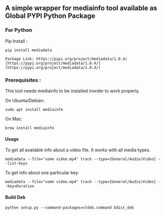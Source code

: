 ## A simple wrapper for mediainfo tool available as Global PYPI Python Package

### For Python

Pip Install :

```
pip install mediadata
```
```
Package Link: https://pypi.org/project/mediadata/1.0.4/
[https://pypi.org/project/mediadata/1.0.4/](https://pypi.org/project/mediadata/1.0.4/)
```
### Prerequisites :

This tool needs mediainfo to be installed inorder to work properly.

On Ubuntu/Debian:

```
sudo apt install mediainfo
```

On Mac:

```
brew install mediainfo
```

#### Usage

To get all available info about a video file. It works with all media types.

```
mediadata --file="some video.mp4" track --type={General/Audio/Video} --list-keys

```

To get info about one particular key:

```
mediadata --file="some video.mp4" track --type={General/Audio/Video} --key=Duration

```

#### Build Deb

```
python setup.py --command-packages=stdeb.command bdist_deb
```

<!-- #### Install Deb

```
sudo apt install python3-pymongo python3-gridfs python3-pymongo-ext python3-bson
sudo dpkg -i python3-mediadata_0.1.5-1_all.deb
``` -->


